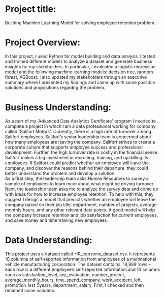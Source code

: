 # Project title: 
  Building Machine Learning Model for solving employee retention problem.

# Project Overview:
  In this project, I used Python for model building and data analysis. I tested and trained different models to analyze a dataset and generate business insights for my stakeholders. In particular, I evaluated a logistic regression model and the following machine learning models: decision tree, random forest, XGBoost. I also updated my stakeholders through an executive summary where I presented my findings and came up with some possible solutions and propositions regardng the problem.

# Business Understanding:
  As a part of my 'Advanced Data Analytics Certificate' program I needed to complete a project in which I am a data professional working for company called 'Salifort Motors'. 
  Currently, there is a high rate of turnover among Salifort employees. Salifort’s senior leadership team is concerned about how many employees are leaving the company. Salifort strives to create a corporate culture that supports employee success and professional development. Further, the high turnover rate is costly in the financial sense. Salifort makes a big investment in recruiting, training, and upskilling its employees. If Salifort could predict whether an employee will leave the company, and discover the reasons behind their departure, they could better understand the problem and develop a solution.  
  As a first step, the leadership team asks Human Resources to survey a sample of employees to learn more about what might be driving turnover.  
Next, the leadership team asks me to analyze the survey data and come up with ideas for how to increase employee retention. To help with this, they suggest I design a model that predicts whether an employee will leave the company based on their job title, department, number of projects, average monthly hours, and any other relevant data points. A good model will help the company increase retention and job satisfaction for current employees, and save money and time training new employees. 

# Data Understanding:
This project uses a dataset called HR_capstone_dataset.csv. It represents 10 columns of self-reported information from employees of a multinational vehicle manufacturing corporation. 
The dataset contains:
14,999 rows – each row is a different employee’s self-reported information and 10 columns such as satisfaction_level, last_evaluation, number_project, average_monthly_hours, time_spend_company, work_accident, left, promotion_last_5years, department, salary.
First, I checked and then renamed some columns. 
